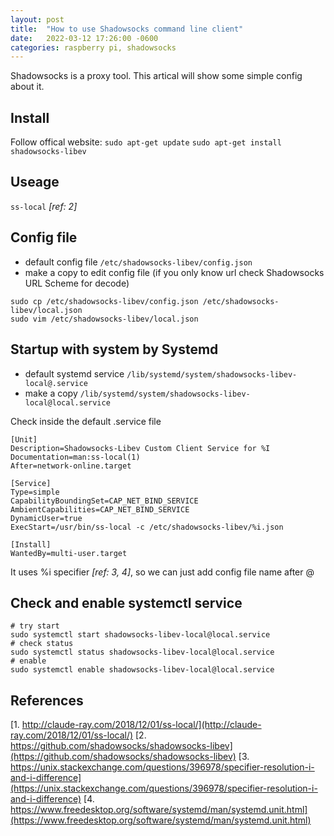 ```yaml
---
layout: post
title:  "How to use Shadowsocks command line client"
date:   2022-03-12 17:26:00 -0600
categories: raspberry pi, shadowsocks
---
```


Shadowsocks is a proxy tool. This artical will show some simple config about it.

## Install
Follow offical website:
`sudo apt-get update`
`sudo apt-get install shadowsocks-libev`

## Useage
`ss-local` *[ref: 2]*

## Config file
- default config file
`/etc/shadowsocks-libev/config.json`
- make a copy to edit config file (if you only know url check Shadowsocks URL Scheme for decode)
```
sudo cp /etc/shadowsocks-libev/config.json /etc/shadowsocks-libev/local.json
sudo vim /etc/shadowsocks-libev/local.json
```

## Startup with system by Systemd
- default systemd service
`/lib/systemd/system/shadowsocks-libev-local@.service`
- make a copy
`/lib/systemd/system/shadowsocks-libev-local@local.service`

Check inside the default .service file
```
[Unit]
Description=Shadowsocks-Libev Custom Client Service for %I
Documentation=man:ss-local(1)
After=network-online.target

[Service]
Type=simple
CapabilityBoundingSet=CAP_NET_BIND_SERVICE
AmbientCapabilities=CAP_NET_BIND_SERVICE
DynamicUser=true
ExecStart=/usr/bin/ss-local -c /etc/shadowsocks-libev/%i.json

[Install]
WantedBy=multi-user.target
```
It uses %i specifier *[ref: 3, 4]*, so we can just add config file name after @
## Check and enable systemctl service
```
# try start
sudo systemctl start shadowsocks-libev-local@local.service
# check status
sudo systemctl status shadowsocks-libev-local@local.service
# enable
sudo systemctl enable shadowsocks-libev-local@local.service
```



## References
[1. http://claude-ray.com/2018/12/01/ss-local/](http://claude-ray.com/2018/12/01/ss-local/)
[2. https://github.com/shadowsocks/shadowsocks-libev](https://github.com/shadowsocks/shadowsocks-libev)
[3. https://unix.stackexchange.com/questions/396978/specifier-resolution-i-and-i-difference](https://unix.stackexchange.com/questions/396978/specifier-resolution-i-and-i-difference)
[4. https://www.freedesktop.org/software/systemd/man/systemd.unit.html](https://www.freedesktop.org/software/systemd/man/systemd.unit.html)